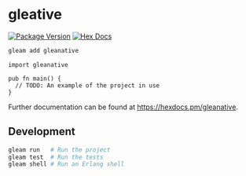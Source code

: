 # gleative

[![Package Version](https://img.shields.io/hexpm/v/gleanative)](https://hex.pm/packages/gleanative)
[![Hex Docs](https://img.shields.io/badge/hex-docs-ffaff3)](https://hexdocs.pm/gleanative/)

```sh
gleam add gleanative
```
```gleam
import gleanative

pub fn main() {
  // TODO: An example of the project in use
}
```

Further documentation can be found at <https://hexdocs.pm/gleanative>.

## Development

```sh
gleam run   # Run the project
gleam test  # Run the tests
gleam shell # Run an Erlang shell
```
